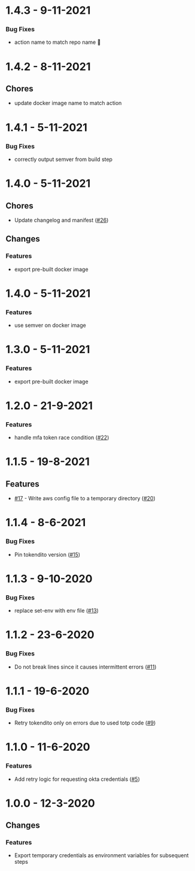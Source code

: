 # 1.4.3 - 9-11-2021
### Bug Fixes
    
- action name to match repo name 🐛

# 1.4.2 - 8-11-2021

## Chores

- update docker image name to match action

# 1.4.1 - 5-11-2021
### Bug Fixes
    
- correctly output semver from build step

# 1.4.0 - 5-11-2021

## Chores

- Update changelog and manifest ([#26](https://github.com/mrchief/aws-creds-okta/issues26))

## Changes

### Features
    
- export pre-built docker image

# 1.4.0 - 5-11-2021
### Features
    
- use semver on docker image

# 1.3.0 - 5-11-2021
### Features
    
- export pre-built docker image

# 1.2.0 - 21-9-2021
### Features
    
- handle mfa token race condition ([#22](https://github.com/mrchief/aws-creds-okta/issues22))

# 1.1.5 - 19-8-2021

## Features

- [#17](https://github.com/mrchief/aws-creds-okta/issues17) - Write aws config file to a temporary directory ([#20](https://github.com/mrchief/aws-creds-okta/issues20))

# 1.1.4 - 8-6-2021
### Bug Fixes
    
- Pin tokendito version ([#15](https://github.com/mrchief/aws-creds-okta/issues15))

# 1.1.3 - 9-10-2020
### Bug Fixes
    
- replace set-env with env file ([#13](https://github.com/mrchief/aws-creds-okta/issues13))

# 1.1.2 - 23-6-2020
### Bug Fixes
    
- Do not break lines since it causes intermittent errors ([#11](https://github.com/mrchief/aws-creds-okta/issues11))

# 1.1.1 - 19-6-2020
### Bug Fixes
    
- Retry tokendito only on errors due to used totp code ([#9](https://github.com/mrchief/aws-creds-okta/issues9))

# 1.1.0 - 11-6-2020
### Features
    
- Add retry logic for requesting okta credentials ([#5](https://github.com/mrchief/aws-creds-okta/issues5))

# 1.0.0 - 12-3-2020

## Changes

### Features

- Export temporary credentials as environment variables for subsequent steps
